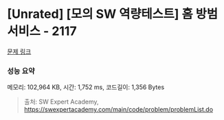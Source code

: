 # [Unrated] [모의 SW 역량테스트] 홈 방범 서비스 - 2117 

[문제 링크](https://swexpertacademy.com/main/code/problem/problemDetail.do?contestProbId=AV5V61LqAf8DFAWu) 

### 성능 요약

메모리: 102,964 KB, 시간: 1,752 ms, 코드길이: 1,356 Bytes



> 출처: SW Expert Academy, https://swexpertacademy.com/main/code/problem/problemList.do